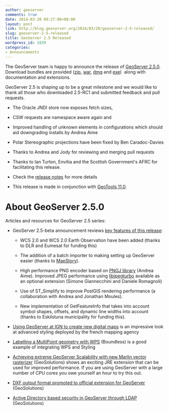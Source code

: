```yaml
---
author: geoserver
comments: true
date: 2014-03-20 09:27:08+00:00
layout: post
link: http://blog.geoserver.org/2014/03/20/geoserver-2-5-released/
slug: geoserver-2-5-released
title: GeoServer 2.5 Released
wordpress_id: 1839
categories:
- Announcements
---
```


The GeoServer team is happy to announce the release of [GeoServer 2.5.0](http://geoserver.org/display/GEOS/GeoServer+2.5.0). Download bundles are provided ([zip](http://sourceforge.net/projects/geoserver/files/GeoServer/2.5/geoserver-2.5-bin.zip/download), [war](http://sourceforge.net/projects/geoserver/files/GeoServer/2.5/geoserver-2.5-war.zip), [dmg](http://downloads.sourceforge.net/geoserver/geoserver-2.5.dmg) and [exe](http://downloads.sourceforge.net/geoserver/geoserver-2.5.exe))  along with documentation and extensions.

GeoServer 2.5 is shaping up to be a great milestone and we would like to thank all those who downloaded 2.5-RC1 and submitted feedback and pull requests.



	
  * The Oracle JNDI store now exposes fetch sizes,

	
  * CSW requests are namespace aware again and

	
  * Improved handling of unknown elements in configurations which should aid downgrading installs by Andrea Aime

	
  * Polar Stereographic projections have been fixed by Ben Caradoc-Davies

	
  * Thanks to Andrea and Jody for reviewing and merging pull requests

	
  * Thanks to Ian Turton, Envitia and the Scottish Government's AFRC for facilitating this release.

	
  * Check the [release notes](http://jira.codehaus.org/secure/ReleaseNote.jspa?projectId=10311&version=20149) for more details

	
  * This release is made in conjunction with [GeoTools 11.0](http://geotoolsnews.blogspot.co.uk/2014/03/geotools-11.0-released.html).




# About GeoServer 2.5.0


Articles and resources for GeoServer 2.5 series:



	
  * GeoServer 2.5-beta announcement reviews [key features of this release](http://blog.geoserver.org/2014/01/21/geoserver-2-5-beta-released/):

	
    * WCS 2.0 and WCS 2.0 Earth Observation have been added (thanks to DLR and Eumesat for funding this)

	
    * The addition of a batch importer to making setting up GeoServer easier (thanks to [MapStory](http://mapstory.org/)).

	
    * High performance PNG encoder based on [PNGJ library](https://code.google.com/p/pngj/) (Andrea Aime). Improved JPEG performance using [libjpegturbo](http://libjpeg-turbo.virtualgl.org/) available as an optional extension (Simone Giannecchini and Daniele Romagnoli)

	
    * Use of ST_Simplify to improve PostGIS rendering performance (a collaboration with Andrea and Jonathan Moules).

	
    * New implementation of GetFeatureInfo that takes into account symbol shapes, offsets, and dynamic line widths into account (thanks to Eskilstuna municipality for funding this).




	
  * [Using GeoServer at IGN to create new digital maps](http://blog.geoserver.org/2014/01/07/using-geoserver-at-ign-the-french-national-mapping-agency-to-create-new-digital-maps/) is an impressive look at advanced styling deployed by the french mapping agency

	
  * [Labelling a MultiPoint geometry with WPS](http://boundlessgeo.com/2014/02/labelling-a-multipoint-geometry-with-wps/) (Boundless) is a good example of integrating WPS and Styling

	
  * [Achieving extreme GeoServer Scalability with new Marlin vector rasterizer](http://geo-solutions.blogspot.it/2014/02/geoserver-improved-scalability.html) (GeoSolutions) shows an exciting JRE extension that can be used for improved performance. If you are using GeoServer with a large number of CPU cores you owe yourself an hour to try this out.

	
  * [DXF output format promoted to official extension for GeoServer](http://geo-solutions.blogspot.it/2014/01/geoserver-dxf.html) (GeoSolutions)

	
  * [Active Directory based security in GeoServer through LDAP](http://geo-solutions.blogspot.it/2014/01/geoserver-activedirectory.html) (GeoSolutions)



